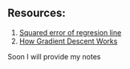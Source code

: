 ## Resources:
1. [Squared error of regresion line](https://www.youtube.com/watch?v=6OvhLPS7rj4)
2. [How Gradient Descent Works](https://www.youtube.com/watch?v=6OvhLPS7rj4)

Soon I will provide my notes
